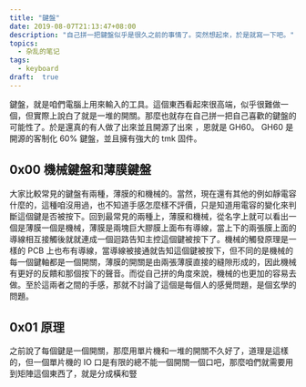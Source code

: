 ```yaml
---
title: "鍵盤"
date: 2019-08-07T21:13:47+08:00
description: "自己拼一把鍵盤似乎是很久之前的事情了。突然想起來，於是就寫一下吧。"
topics:
  - 杂乱的笔记
tags:
  - keyboard
draft:  true
---
```

鍵盤，就是咱們電腦上用來輸入的工具。這個東西看起來很高端，似乎很難做一個，但實際上說白了就是一堆的開關。那麼也就存在自己拼一把自己喜歡的鍵盤的可能性了。於是還真的有人做了出來並且開源了出來 ，恩就是 GH60。 GH60 是開源的客制化 60% 鍵盤，並且擁有強大的 tmk 固件。

## 0x00 機械鍵盤和薄膜鍵盤
大家比較常見的鍵盤有兩種，薄膜的和機械的。當然，現在還有其他的例如靜電容什麼的，這種咱沒用過，也不知道手感怎麼樣不評價，只是知道用電容的變化來判斷這個鍵是否被按下。回到最常見的兩種上，薄膜和機械，從名字上就可以看出一個是薄膜一個是機械，薄膜是兩塊巨大膠膜上面布有導線，當上下的兩張膜上面的導線相互接觸後就就連成一個迴路告知主控這個鍵被按下了。機械的觸發原理是一樣的 PCB 上也布有導線，當導線被接通就告知這個鍵被按下，但不同的是機械的每一個鍵軸都是一個開關，薄膜的開關是由兩張薄膜直接的縫隙形成的，因此機械有更好的反饋和那個按下的聲音。而從自己拼的角度來說，機械的也更加的容易去做。至於這兩者之間的手感，那就不討論了這個是每個人的感覺問題，是個玄學的問題。

## 0x01 原理
之前說了每個鍵是一個開關，那麼用單片機和一堆的開關不久好了，道理是這樣的，但一個單片機的 IO 口是有限的總不能一個開關一個口吧，那麼咱們就需要用到矩陣這個東西了，就是分成橫和豎
